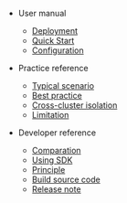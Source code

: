 - User manual
  - [Deployment](en-us/doc/deployment.md)
  - [Quick Start](en-us/doc/quickstart.md)
  - [Configuration](en-us/doc/configuration.md)

- Practice reference
  - [Typical scenario](en-us/doc/typical-scenario.md)
  - [Best practice](en-us/doc/best-practice.md)
  - [Cross-cluster isolation](en-us/doc/cross-cluster.md)
  - [Limitation](en-us/doc/limitation.md)

- Developer reference
  - [Comparation](en-us/doc/comparation.md)
  - [Using SDK](en-us/doc/use-sdk.md)
  - [Principle](en-us/doc/principle.md)
  - [Build source code](en-us/doc/development.md)
  - [Release note](https://github.com/alibaba/virtual-environment/releases)
  